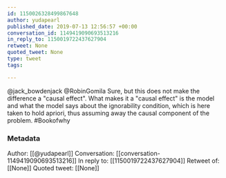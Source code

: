 ```yaml
---
id: 1150026328499867648
author: yudapearl
published_date: 2019-07-13 12:56:57 +00:00
conversation_id: 1149419090693513216
in_reply_to: 1150019722437627904
retweet: None
quoted_tweet: None
type: tweet
tags:

---
```


@jack_bowdenjack @RobinGomila Sure, but this does not make the difference a "causal effect". What makes it a "causal effect" is the model and what the model says about the ignorability condition, which is here taken to hold apriori, thus assuming away the causal component of the problem. #Bookofwhy

### Metadata

Author: [[@yudapearl]]
Conversation: [[conversation-1149419090693513216]]
In reply to: [[1150019722437627904]]
Retweet of: [[None]]
Quoted tweet: [[None]]
